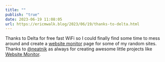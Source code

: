 ```yaml
---
title: ""
publish: "true"
date: 2023-06-19 11:08:05
url: https://ericmwalk.blog/2023/06/19/thanks-to-delta.html
---
```

Thanks to Delta for free fast WiFi so I could finally find some time to mess around and create a [website monitor](https://status.brebs.net) page for some of my random sites. Thanks to [@neatnik](https://micro.blog/neatnik) as always for creating awesome little projects like [Website Monitor](https://github.com/neatnik/website-monitor).
